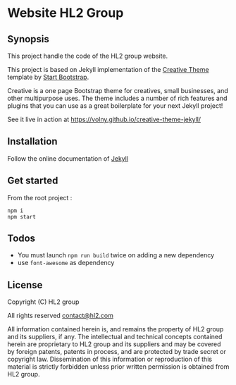 # Website HL2 Group

## Synopsis

This project handle the code of the HL2 group website.

This project is based on Jekyll implementation of the [Creative Theme](http://startbootstrap.com/template-overviews/creative/) template by [Start Bootstrap](http://startbootstrap.com).

Creative is a one page Bootstrap theme for creatives, small businesses, and other multipurpose uses.
The theme includes a number of rich features and plugins that you can use as a great boilerplate for your next Jekyll project!

See it live in action at <https://volny.github.io/creative-theme-jekyll/>

## Installation

Follow the online documentation of [Jekyll](https://jekyllrb.com/docs/quickstart/)

## Get started

From the root project :
```
npm i
npm start
```

## Todos

- You must launch `npm run build` twice on adding a new dependency
- use `font-awesome` as dependency

## License

Copyright (C) HL2 group

All rights reserved
contact@hl2.com

All information contained herein is, and remains the property of
HL2 group and its suppliers, if any. The intellectual and technical
concepts contained herein are proprietary to HL2 group and its suppliers
and may be covered by foreign patents, patents in process, and are
protected by trade secret or copyright law. Dissemination of this
information or reproduction of this material is strictly forbidden unless
prior written permission is obtained from HL2 group.
